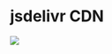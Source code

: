 # jsdelivr CDN

[![](https://data.jsdelivr.com/v1/package/gh/ldxw/CDN/badge)](https://www.jsdelivr.com/package/gh/ldxw/CDN)
